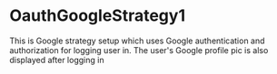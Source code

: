 # OauthGoogleStrategy1
This is Google strategy setup which uses Google authentication and authorization for logging user in. The user's Google profile pic is also displayed after logging in
